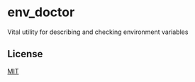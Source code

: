 # env_doctor

Vital utility for describing and checking environment variables

## License

  [MIT](LICENSE)

